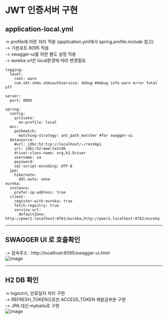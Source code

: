 # JWT 인증서버 구현
## application-local.yml
-> profile에 따른 처리 적용 (application.yml에서 spring.profile.include 참고) \
-> 기본포트 8095 적용 \
-> swagger-ui를 위한 별도 설정 적용 \
-> eureka url은 local환경에 따라 변경필요
```
logging:
  level:
    root: warn
    com.skt.shms.shmsauthservice: debug #debug info warn error fatal off

server:
  port: 8095

spring:
  config:
    activate:
      on-profile: local
  mvc:
    pathmatch:
      matching-strategy: ant_path_matcher #for swagger-ui
  datasource:
    #url: jdbc:h2:tcp://localhost/~/restApi
    url: jdbc:h2:mem:testdb
    driver-class-name: org.h2.Driver
    username: sa
    password:
    sql-script-encoding: UTF-8
  jpa:
    hibernate:
      ddl-auto: none
eureka:
  instance:
    prefer-ip-address: true
  client:
    register-with-eureka: true
    fetch-registry: true
    service-url:
      defaultZone: http://peer1.localhost:8761/eureka,http://peer2.localhost:8762/eureka
```
* * *
## SWAGGER UI 로 호출확인
-> 접속주소 : http://localhost:8095/swagger-ui.html \
![image](https://user-images.githubusercontent.com/16300042/153410628-ce51025e-ef6c-4703-a647-939076757d11.png)
* * *
## H2 DB 확인
-> logout시, 만료일자 처리 구현 \
-> REFRESH_TOKEN으로만 ACCESS_TOKEN 재발급부분 구현 \
-> JPA 대신 mybatis로 구현 \
![image](https://user-images.githubusercontent.com/16300042/153411108-7997838d-f161-4843-890a-51f077d72ac8.png)
